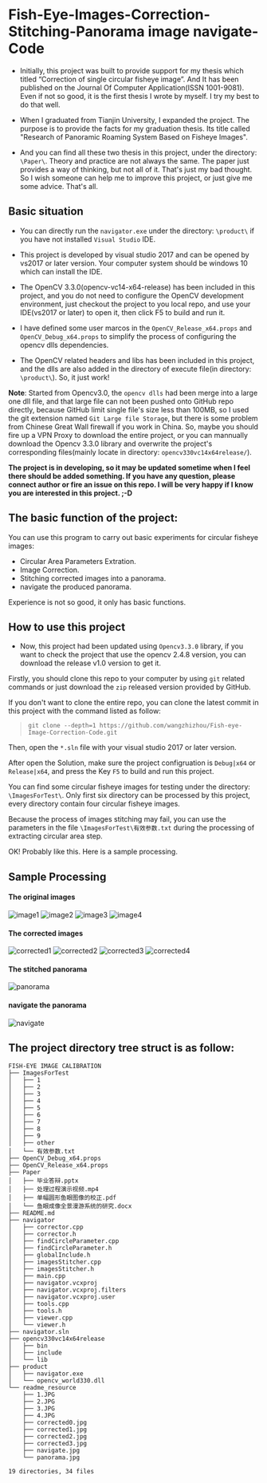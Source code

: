 # Fish-Eye-Images-Correction-Stitching-Panorama image navigate-Code

- Initially, this project was built to provide support for my thesis which titled “Correction of single circular fisheye image”. And It has been published on the Journal Of Computer Application(ISSN 1001-9081). Even if not so good, it is the first thesis I wrote by myself. I try my best to do that well.

- When I graduated from Tianjin University, I expanded the project. The purpose is to provide the facts for my graduation thesis. Its title called "Research of Panoramic Roaming System Based on Fisheye Images".

- And you can find all these two thesis in this project, under the directory: `\Paper\`. Theory and practice are not always the same. The paper just provides a way of thinking, but not all of it. That's just my bad thought. So I wish someone can help me to improve this project, or just give me some advice. That's all.

## Basic situation

* You can directly run the `navigator.exe` under the directory: `\product\` if you have not installed `Visual Studio` IDE.

* This project is developed by visual studio 2017 and can be opened by vs2017 or later version. Your computer system should be windows 10 which can install the IDE.

* The OpenCV 3.3.0(opencv-vc14-x64-release) has been included in this project, and you do not need to configure the OpenCV development environment, just checkout the project to you local repo, and use your IDE(vs2017 or later) to open it, then click F5 to build and run it. 

* I have defined some user marcos in the `OpenCV_Release_x64.props` and `OpenCV_Debug_x64.props` to simplify the process of configuring the opencv dlls dependencies.

* The OpenCV related headers and libs has been included in this project, and the dlls are also added in the directory of execute file(in directory: `\product\`). So, it just work!

**Note**: Started from Opencv3.0, the `opencv dlls` had been merge into a large one dll file, and that large file can not been pushed onto GitHub repo directly, because GitHub limit single file's size less than 100MB, so I used the git extension named `Git Large file Storage`, but there is some problem from Chinese Great Wall firewall if you work in China. So, maybe you should fire up a VPN Proxy to download the entire project, or you can mannually download the Opencv 3.3.0 library and overwrite the project's corresponding files(mainly locate in directory: `opencv330vc14x64release/`). 


**The project is in developing, so it may be updated sometime when I feel there should be added something. If you have any question, please connect author or fire an issue on this repo. I will be very happy if I know you are interested in this project. ;-D**


## The basic function of the project:

You can use this program to carry out basic experiments for circular fisheye images:

* Circular Area Parameters Extration.
* Image Correction.
* Stitching corrected images into a panorama.
* navigate the produced panorama.

Experience is not so good, it only has basic functions.

## How to use this project

- Now, this project had been updated using `Opencv3.3.0` library, if you want to check the project that use the opencv 2.4.8 version, you can download the release v1.0 version to get it.

Firstly, you should clone this repo to your computer by using `git` related commands or just download the `zip` released version provided by GitHub.

If you don't want to clone the entire repo, you can clone the latest commit in this project with the command listed as follow:

> `git clone --depth=1 https://github.com/wangzhizhou/Fish-eye-Image-Correction-Code.git`

Then, open the `*.sln` file with your visual studio 2017 or later version.

After open the Solution, make sure the project configruation is `Debug|x64` or `Release|x64`, and press the Key `F5` to build and run this project. 

You can find some circular fisheye images for testing under the directory: `\ImagesForTest\`. Only first six directory can be processed by this project, every directory contain four circular fisheye images.

Because the process of images stitching may fail, you can use the parameters in the file `\ImagesForTest\有效参数.txt` during the processing of extracting circular area step.

OK! Probably like this. Here is a sample processing.

## Sample Processing

#### The original images
![image1](https://github.com/wangzhizhou2014GitHub/Fish-eye-Image-Correction-Code/blob/master/readme_resource/1.JPG)
![image2](https://github.com/wangzhizhou2014GitHub/Fish-eye-Image-Correction-Code/blob/master/readme_resource/2.JPG)
![image3](https://github.com/wangzhizhou2014GitHub/Fish-eye-Image-Correction-Code/blob/master/readme_resource/3.JPG)
![image4](https://github.com/wangzhizhou2014GitHub/Fish-eye-Image-Correction-Code/blob/master/readme_resource/4.JPG)

#### The corrected images
![corrected1](https://github.com/wangzhizhou2014GitHub/Fish-eye-Image-Correction-Code/blob/master/readme_resource/corrected0.jpg)
![corrected2](https://github.com/wangzhizhou2014GitHub/Fish-eye-Image-Correction-Code/blob/master/readme_resource/corrected1.jpg)
![corrected3](https://github.com/wangzhizhou2014GitHub/Fish-eye-Image-Correction-Code/blob/master/readme_resource/corrected2.jpg)
![corrected4](https://github.com/wangzhizhou2014GitHub/Fish-eye-Image-Correction-Code/blob/master/readme_resource/corrected3.jpg)

#### The stitched panorama
![panorama](https://github.com/wangzhizhou2014GitHub/Fish-eye-Image-Correction-Code/blob/master/readme_resource/panorama.jpg)

#### navigate the panorama
![navigate](https://github.com/wangzhizhou2014GitHub/Fish-eye-Image-Correction-Code/blob/master/readme_resource/navigate.jpg)

## The project directory tree struct is as follow:
```
FISH-EYE IMAGE CALIBRATION
├── ImagesForTest
│   ├── 1
│   ├── 2
│   ├── 3
│   ├── 4
│   ├── 5
│   ├── 6
│   ├── 7
│   ├── 8
│   ├── 9
│   ├── other
│   └── 有效参数.txt
├── OpenCV_Debug_x64.props
├── OpenCV_Release_x64.props
├── Paper
│   ├── 毕业答辩.pptx
│   ├── 处理过程演示视频.mp4
│   ├── 单幅圆形鱼眼图像的校正.pdf
│   └── 鱼眼成像全景漫游系统的研究.docx
├── README.md
├── navigator
│   ├── corrector.cpp
│   ├── corrector.h
│   ├── findCircleParameter.cpp
│   ├── findCircleParameter.h
│   ├── globalInclude.h
│   ├── imagesStitcher.cpp
│   ├── imagesStitcher.h
│   ├── main.cpp
│   ├── navigator.vcxproj
│   ├── navigator.vcxproj.filters
│   ├── navigator.vcxproj.user
│   ├── tools.cpp
│   ├── tools.h
│   ├── viewer.cpp
│   └── viewer.h
├── navigator.sln
├── opencv330vc14x64release
│   ├── bin
│   ├── include
│   └── lib
├── product
│   ├── navigator.exe
│   └── opencv_world330.dll
└── readme_resource
    ├── 1.JPG
    ├── 2.JPG
    ├── 3.JPG
    ├── 4.JPG
    ├── corrected0.jpg
    ├── corrected1.jpg
    ├── corrected2.jpg
    ├── corrected3.jpg
    ├── navigate.jpg
    └── panorama.jpg

19 directories, 34 files
```

